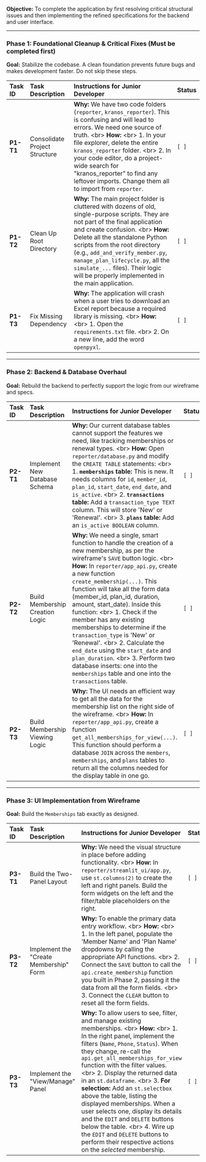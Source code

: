 

**Objective:** To complete the application by first resolving critical structural issues and then implementing the refined specifications for the backend and user interface.

-----

### **Phase 1: Foundational Cleanup & Critical Fixes (Must be completed first)**

**Goal:** Stabilize the codebase. A clean foundation prevents future bugs and makes development faster. Do not skip these steps.

| Task ID | Task Description | Instructions for Junior Developer | Status |
| :--- | :--- | :--- | :--- |
| **P1-T1** | Consolidate Project Structure | **Why:** We have two code folders (`reporter`, `kranos_reporter`). This is confusing and will lead to errors. We need one source of truth. \<br\> **How:** \<br\> 1. In your file explorer, delete the entire `kranos_reporter` folder. \<br\> 2. In your code editor, do a project-wide search for "kranos\_reporter" to find any leftover imports. Change them all to import from `reporter`. | `[ ]` |
| **P1-T2** | Clean Up Root Directory | **Why:** The main project folder is cluttered with dozens of old, single-purpose scripts. They are not part of the final application and create confusion. \<br\> **How:** Delete all the standalone Python scripts from the root directory (e.g., `add_and_verify_member.py`, `manage_plan_lifecycle.py`, all the `simulate_...` files). Their logic will be properly implemented in the main application. | `[ ]` |
| **P1-T3** | Fix Missing Dependency | **Why:** The application will crash when a user tries to download an Excel report because a required library is missing. \<br\> **How:** \<br\> 1. Open the `requirements.txt` file. \<br\> 2. On a new line, add the word `openpyxl`. | `[ ]` |

-----

### **Phase 2: Backend & Database Overhaul**

**Goal:** Rebuild the backend to perfectly support the logic from our wireframe and specs.

| Task ID | Task Description | Instructions for Junior Developer | Status |
| :--- | :--- | :--- | :--- |
| **P2-T1** | Implement New Database Schema | **Why:** Our current database tables cannot support the features we need, like tracking memberships or renewal types. \<br\> **How:** Open `reporter/database.py` and modify the `CREATE TABLE` statements: \<br\> 1. **`memberships` table:** This is new. It needs columns for `id`, `member_id`, `plan_id`, `start_date`, `end_date`, and `is_active`. \<br\> 2. **`transactions` table:** Add a `transaction_type TEXT` column. This will store 'New' or 'Renewal'. \<br\> 3. **`plans` table:** Add an `is_active BOOLEAN` column. | `[ ]` |
| **P2-T2** | Build Membership Creation Logic | **Why:** We need a single, smart function to handle the creation of a new membership, as per the wireframe's `SAVE` button logic. \<br\> **How:** In `reporter/app_api.py`, create a new function `create_membership(...)`. This function will take all the form data (member\_id, plan\_id, duration, amount, start\_date). Inside this function: \<br\> 1. Check if the member has any existing memberships to determine if the `transaction_type` is 'New' or 'Renewal'. \<br\> 2. Calculate the `end_date` using the `start_date` and `plan_duration`. \<br\> 3. Perform two database inserts: one into the `memberships` table and one into the `transactions` table. | `[ ]` |
| **P2-T3** | Build Membership Viewing Logic | **Why:** The UI needs an efficient way to get all the data for the membership list on the right side of the wireframe. \<br\> **How:** In `reporter/app_api.py`, create a function `get_all_memberships_for_view(...)`. This function should perform a database `JOIN` across the `members`, `memberships`, and `plans` tables to return all the columns needed for the display table in one go. | `[ ]` |

-----

### **Phase 3: UI Implementation from Wireframe**

**Goal:** Build the `Memberships` tab exactly as designed.

| Task ID | Task Description | Instructions for Junior Developer | Status |
| :--- | :--- | :--- | :--- |
| **P3-T1** | Build the Two-Panel Layout | **Why:** We need the visual structure in place before adding functionality. \<br\> **How:** In `reporter/streamlit_ui/app.py`, use `st.columns(2)` to create the left and right panels. Build the form widgets on the left and the filter/table placeholders on the right. | `[ ]` |
| **P3-T2** | Implement the "Create Membership" Form | **Why:** To enable the primary data entry workflow. \<br\> **How:** \<br\> 1. In the left panel, populate the 'Member Name' and 'Plan Name' dropdowns by calling the appropriate API functions. \<br\> 2. Connect the `SAVE` button to call the `api.create_membership` function you built in Phase 2, passing it the data from all the form fields. \<br\> 3. Connect the `CLEAR` button to reset all the form fields. | `[ ]` |
| **P3-T3** | Implement the "View/Manage" Panel | **Why:** To allow users to see, filter, and manage existing memberships. \<br\> **How:** \<br\> 1. In the right panel, implement the filters (`Name`, `Phone`, `Status`). When they change, re-call the `api.get_all_memberships_for_view` function with the filter values. \<br\> 2. Display the returned data in an `st.dataframe`. \<br\> 3. **For selection:** Add an `st.selectbox` above the table, listing the displayed memberships. When a user selects one, display its details and the `EDIT` and `DELETE` buttons below the table. \<br\> 4. Wire up the `EDIT` and `DELETE` buttons to perform their respective actions on the *selected* membership. | `[ ]` |